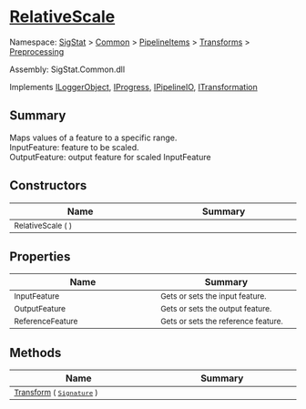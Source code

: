 # [RelativeScale](./RelativeScale.md)

Namespace: [SigStat]() > [Common](./../../../README.md) > [PipelineItems]() > [Transforms]() > [Preprocessing](./README.md)

Assembly: SigStat.Common.dll

Implements [ILoggerObject](./../../../ILoggerObject.md), [IProgress](./../../../Helpers/IProgress.md), [IPipelineIO](./../../../Pipeline/IPipelineIO.md), [ITransformation](./../../../ITransformation.md)

## Summary
Maps values of a feature to a specific range.  <br>InputFeature: feature to be scaled.<br>OutputFeature: output feature for scaled InputFeature

## Constructors

| Name<img width=400> | Summary<img width=400> | 
| --- | --- | 
| <sub>RelativeScale (  )</sub>| <sub></sub>| <br>


## Properties

| Name<img width=400> | Summary<img width=400> | 
| --- | --- | 
| <sub>InputFeature</sub>| <sub>Gets or sets the input feature.</sub>| <br>
| <sub>OutputFeature</sub>| <sub>Gets or sets the output feature.</sub>| <br>
| <sub>ReferenceFeature</sub>| <sub>Gets or sets the reference feature.</sub>| <br>


## Methods

| Name<img width=400> | Summary<img width=400> | 
| --- | --- | 
| <sub>[Transform](./Methods/RelativeScale-100663815.md) ( [`Signature`](./../../../Signature.md) )</sub>| <sub></sub>| <br>


